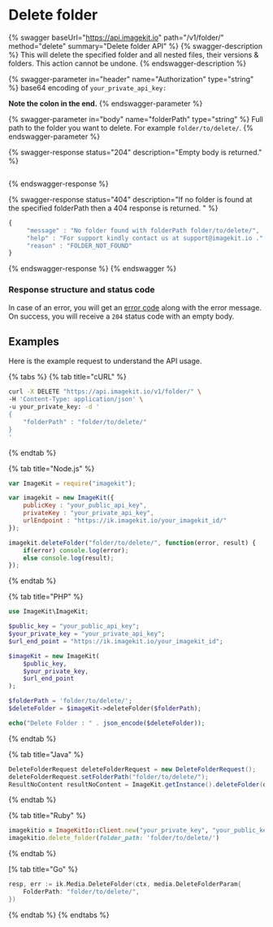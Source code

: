 # Delete folder

{% swagger baseUrl="https://api.imagekit.io" path="/v1/folder/" method="delete" summary="Delete folder API" %}
{% swagger-description %}
This will delete the specified folder and all nested files, their versions & folders. This action cannot be undone.
{% endswagger-description %}

{% swagger-parameter in="header" name="Authorization" type="string" %}
base64 encoding of `your_private_api_key:`

**Note the colon in the end.**
{% endswagger-parameter %}

{% swagger-parameter in="body" name="folderPath" type="string" %}
Full path to the folder you want to delete. For example `folder/to/delete/`.
{% endswagger-parameter %}

{% swagger-response status="204" description="Empty body is returned." %}
```
```
{% endswagger-response %}

{% swagger-response status="404" description="If no folder is found at the specified folderPath then a 404 response is returned. " %}
```javascript
{
     "message" : "No folder found with folderPath folder/to/delete/",
     "help" : "For support kindly contact us at support@imagekit.io .",
     "reason" : "FOLDER_NOT_FOUND" 
}
```
{% endswagger-response %}
{% endswagger %}

### Response structure and status code

In case of an error, you will get an [error code](../api-introduction/#error-codes) along with the error message. On success, you will receive a `204` status code with an empty body.

## Examples

Here is the example request to understand the API usage.

{% tabs %}
{% tab title="cURL" %}
```bash
curl -X DELETE "https://api.imagekit.io/v1/folder/" \
-H 'Content-Type: application/json' \
-u your_private_key: -d '
{
	"folderPath" : "folder/to/delete/"
}
'
```
{% endtab %}

{% tab title="Node.js" %}
```javascript
var ImageKit = require("imagekit");

var imagekit = new ImageKit({
    publicKey : "your_public_api_key",
    privateKey : "your_private_api_key",
    urlEndpoint : "https://ik.imagekit.io/your_imagekit_id/"
});

imagekit.deleteFolder("folder/to/delete/", function(error, result) {
    if(error) console.log(error);
    else console.log(result);
});
```
{% endtab %}

{% tab title="PHP" %}
```php
use ImageKit\ImageKit;

$public_key = "your_public_api_key";
$your_private_key = "your_private_api_key";
$url_end_point = "https://ik.imagekit.io/your_imagekit_id";

$imageKit = new ImageKit(
    $public_key,
    $your_private_key,
    $url_end_point
);

$folderPath = 'folder/to/delete/';
$deleteFolder = $imageKit->deleteFolder($folderPath);

echo("Delete Folder : " . json_encode($deleteFolder));
```
{% endtab %}

{% tab title="Java" %}
```java
DeleteFolderRequest deleteFolderRequest = new DeleteFolderRequest();
deleteFolderRequest.setFolderPath("folder/to/delete/");
ResultNoContent resultNoContent = ImageKit.getInstance().deleteFolder(deleteFolderRequest);
```
{% endtab %}

{% tab title="Ruby" %}
```ruby
imagekitio = ImageKitIo::Client.new("your_private_key", "your_public_key", "your_url_endpoint")
imagekitio.delete_folder(folder_path: 'folder/to/delete/')
```
{% endtab %}

[% tab title="Go" %}
```Go
resp, err := ik.Media.DeleteFolder(ctx, media.DeleteFolderParam{
    FolderPath: "folder/to/delete/",
})
```
{% endtab %}
{% endtabs %}
